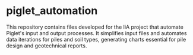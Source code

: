 # piglet_automation
This repository contains files developed for the IiA project that automate Piglet's input and output processes. It simplifies input files and automates data iterations for piles and soil types, generating charts essential for pile design and geotechnical reports.
